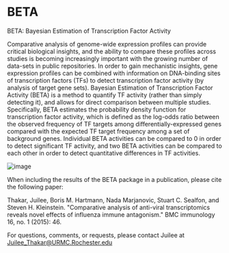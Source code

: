 # BETA
BETA: Bayesian Estimation of Transcription Factor Activity


Comparative analysis of genome-wide expression profiles can provide critical biological insights, and the ability to compare these profiles across studies is becoming increasingly important with the growing number of data-sets in public repositories. In order to gain mechanistic insights, gene expression profiles can be combined with information on DNA-binding sites of transcription factors (TFs) to detect transcription factor activity (by analysis of target gene sets). Bayesian Estimation of Transcription Factor Activity (BETA) is a method to quantify TF activity (rather than simply detecting it), and allows for direct comparison between multiple studies. Specifically, BETA estimates the probability density function for transcription factor activity, which is defined as the log-odds ratio between the observed frequency of TF targets among differentially-expressed genes compared with the expected TF target frequency among a set of background genes. Individual BETA activities can be compared to 0 in order to detect significant TF activity, and two BETA activities can be compared to each other in order to detect quantitative differences in TF activities.

![image](https://cloud.githubusercontent.com/assets/21067499/17899670/17b43d30-692a-11e6-9e15-b4dc3bf123df.png)


When including the results of the BETA package in a publication, please cite the following paper:


Thakar, Juilee, Boris M. Hartmann, Nada Marjanovic, Stuart C. Sealfon, and Steven H. Kleinstein. "Comparative analysis of anti-viral transcriptomics reveals novel effects of influenza immune antagonism." BMC immunology 16, no. 1 (2015): 46.



For questions, comments, or requests, please contact Juilee at Juilee_Thakar@URMC.Rochester.edu


